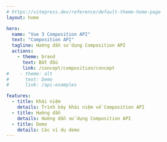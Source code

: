 ```yaml
---
# https://vitepress.dev/reference/default-theme-home-page
layout: home

hero:
  name: "Vue 3 Composition API"
  text: "Composition API"
  tagline: Hướng dẫn sử dụng Composition API
  actions:
    - theme: brand
      text: Bắt đầu
      link: /concept/composition/concept
#    - theme: alt
#      text: Demo
#      link: /api-examples

features:
  - title: Khái niệm
    details: Trình bày khái niệm về Composition API
  - title: Hướng dẫn
    details: Hướng dẫn sử dụng Composition API
  - title: Demo
    details: Các ví dụ demo
---
```


